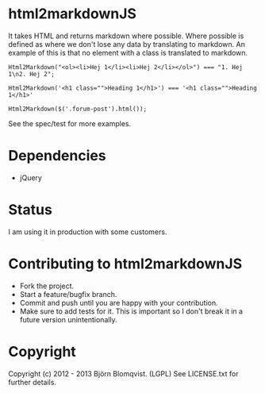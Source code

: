 # html2markdownJS

It takes HTML and returns markdown where possible. Where possible is defined as where we don't lose any data by translating to markdown. An example of this is that no element with a class is translated to markdown.

    Html2Markdown("<ol><li>Hej 1</li><li>Hej 2</li></ol>") === "1. Hej 1\n2. Hej 2";
    
    Html2Markdown('<h1 class="">Heading 1</h1>') === '<h1 class="">Heading 1</h1>'
    
    Html2Markdown($('.forum-post').html());
    
See the spec/test for more examples.

# Dependencies

- jQuery
    
# Status

I am using it in production with some customers.

# Contributing to html2markdownJS

- Fork the project.
- Start a feature/bugfix branch.
- Commit and push until you are happy with your contribution.
- Make sure to add tests for it. This is important so I don't break it in a future version unintentionally.
    
# Copyright
Copyright (c) 2012 - 2013 Björn Blomqvist. (LGPL) See LICENSE.txt for further details.
